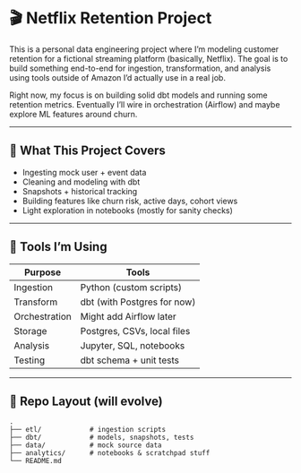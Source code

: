 # 🎬 Netflix Retention Project

This is a personal data engineering project where I’m modeling customer retention for a fictional streaming platform (basically, Netflix). The goal is to build something end-to-end for ingestion, transformation, and analysis using tools outside of Amazon I’d actually use in a real job.

Right now, my focus is on building solid dbt models and running some retention metrics. Eventually I’ll wire in orchestration (Airflow) and maybe explore ML features around churn.

---

## 🧠 What This Project Covers

- Ingesting mock user + event data
- Cleaning and modeling with dbt
- Snapshots + historical tracking
- Building features like churn risk, active days, cohort views
- Light exploration in notebooks (mostly for sanity checks)

---

## 🧰 Tools I’m Using

| Purpose        | Tools                         |
|----------------|-------------------------------|
| Ingestion      | Python (custom scripts)       |
| Transform      | dbt (with Postgres for now)   |
| Orchestration  | Might add Airflow later       |
| Storage        | Postgres, CSVs, local files   |
| Analysis       | Jupyter, SQL, notebooks       |
| Testing        | dbt schema + unit tests       |

---

## 📁 Repo Layout (will evolve)

```plaintext
.
├── etl/            # ingestion scripts
├── dbt/            # models, snapshots, tests
├── data/           # mock source data
├── analytics/      # notebooks & scratchpad stuff
└── README.md
